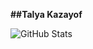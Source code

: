 **##Talya Kazayof**

![GitHub Stats](https://github-readme-streak-stats.herokuapp.com/?user=Talya2003&theme=tokyonight&hide_border=true)
